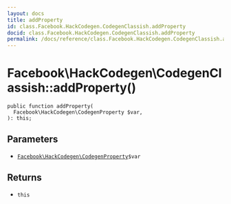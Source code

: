 ```yaml
---
layout: docs
title: addProperty
id: class.Facebook.HackCodegen.CodegenClassish.addProperty
docid: class.Facebook.HackCodegen.CodegenClassish.addProperty
permalink: /docs/reference/class.Facebook.HackCodegen.CodegenClassish.addProperty.md
---
```

# Facebook\\HackCodegen\\CodegenClassish::addProperty()




``` Hack
public function addProperty(
  Facebook\HackCodegen\CodegenProperty $var,
): this;
```




## Parameters




* [` Facebook\HackCodegen\CodegenProperty `](<class.Facebook.HackCodegen.CodegenProperty.md>)`` $var ``




## Returns




- ` this `